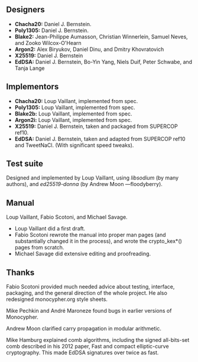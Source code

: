 Designers
---------

- **Chacha20:** Daniel J. Bernstein.
- **Poly1305:** Daniel J. Bernstein.
- **Blake2:**   Jean-Philippe Aumasson, Christian Winnerlein, Samuel Neves,
                and Zooko Wilcox-O'Hearn
- **Argon2:**   Alex Biryukov, Daniel Dinu, and Dmitry Khovratovich
- **X25519:**   Daniel J. Bernstein
- **EdDSA:**    Daniel J. Bernstein, Bo-Yin Yang, Niels Duif, Peter
                Schwabe, and Tanja Lange

Implementors
------------

- **Chacha20:** Loup Vaillant, implemented from spec.
- **Poly1305:** Loup Vaillant, implemented from spec.
- **Blake2b:**  Loup Vaillant, implemented from spec.
- **Argon2i:**  Loup Vaillant, implemented from spec.
- **X25519:**   Daniel J. Bernstein, taken and packaged from SUPERCOP
                ref10.
- **EdDSA:**    Daniel J. Bernstein, taken and adapted from SUPERCOP
                ref10 and TweetNaCl.  (With significant speed tweaks).

Test suite
----------

Designed and implemented by Loup Vaillant, using _libsodium_ (by many
authors), and _ed25519-donna_ (by Andrew Moon —floodyberry).

Manual
------

Loup Vaillant, Fabio Scotoni, and Michael Savage.

- Loup Vaillant did a first draft.
- Fabio Scotoni rewrote the manual into proper man pages (and
  substantially changed it in the process), and wrote the crypto_kex*()
  pages from scratch.
- Michael Savage did extensive editing and proofreading.

Thanks
------

Fabio Scotoni provided much needed advice about testing, interface,
packaging, and the general direction of the whole project.  He also
redesigned monocypher.org style sheets.

Mike Pechkin and André Maroneze found bugs in earlier versions of
Monocypher.

Andrew Moon clarified carry propagation in modular arithmetic.

Mike Hamburg explained comb algorithms, including the signed
all-bits-set comb described in his 2012 paper, Fast and compact
elliptic-curve cryptography.  This made EdDSA signatures over twice as
fast.
